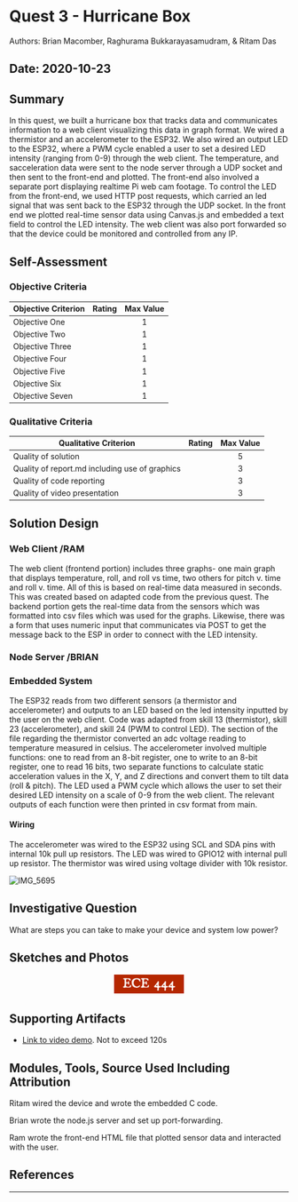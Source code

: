 # Quest 3 - Hurricane Box

Authors: Brian Macomber, Raghurama Bukkarayasamudram, & Ritam Das

## Date: 2020-10-23

## Summary

In this quest, we built a hurricane box that tracks data and communicates information to a web client visualizing this data in graph format. We wired a thermistor and an accelerometer to the ESP32. We also wired an output LED to the ESP32, where a PWM cycle enabled a user to set a desired LED intensity (ranging from 0-9) through the web client. The temperature, and sacceleration data were sent to the node server through a UDP socket and then sent to the front-end and plotted. The front-end also involved a separate port displaying realtime Pi web cam footage. To control the LED from the front-end, we used HTTP post requests, which carried an led signal that was sent back to the ESP32 through the UDP socket. In the front end we plotted real-time sensor data using Canvas.js and embedded a text field to control the LED intensity. The web client was also port forwarded so that the device could be monitored and controlled from any IP.

## Self-Assessment

### Objective Criteria

| Objective Criterion | Rating | Max Value |
| ------------------- | :----: | :-------: |
| Objective One       |        |     1     |
| Objective Two       |        |     1     |
| Objective Three     |        |     1     |
| Objective Four      |        |     1     |
| Objective Five      |        |     1     |
| Objective Six       |        |     1     |
| Objective Seven     |        |     1     |

### Qualitative Criteria

| Qualitative Criterion                          | Rating | Max Value |
| ---------------------------------------------- | :----: | :-------: |
| Quality of solution                            |        |     5     |
| Quality of report.md including use of graphics |        |     3     |
| Quality of code reporting                      |        |     3     |
| Quality of video presentation                  |        |     3     |

## Solution Design

### Web Client /RAM

The web client (frontend portion) includes three graphs- one main graph that displays temperature, roll, and roll vs time, two others for pitch v. time and roll v. time. All of this is based on real-time data measured in seconds. This was created based on adapted code from the previous quest. The backend portion gets the real-time data from the sensors which was formatted into csv files which was used for the graphs. Likewise, there was a form that uses numeric input that communicates via POST to get the message back to the ESP in order to connect with the LED intensity.

### Node Server /BRIAN

### Embedded System

The ESP32 reads from two different sensors (a thermistor and accelerometer) and outputs to an LED based on the led intensity inputted by the user on the web client. Code was adapted from skill 13 (thermistor), skill 23 (accelerometer), and skill 24 (PWM to control LED). The section of the file regarding the thermistor converted an adc voltage reading to temperature measured in celsius. The accelerometer involved multiple functions: one to read from an 8-bit register, one to write to an 8-bit register, one to read 16 bits, two separate functions to calculate static acceleration values in the X, Y, and Z directions and convert them to tilt data (roll & pitch). The LED used a PWM cycle which allows the user to set their desired LED intensity on a scale of 0-9 from the web client. The relevant outputs of each function were then printed in csv format from main.

#### Wiring

The accelerometer was wired to the ESP32 using SCL and SDA pins with internal 10k pull up resistors. The LED was wired to GPIO12 with internal pull up resistor. The thermistor was wired using voltage divider with 10k resistor.

![IMG_5695](https://user-images.githubusercontent.com/37518854/97058558-26610880-155c-11eb-9bc0-0d4d7151f3d4.jpeg)

## Investigative Question

What are steps you can take to make your device and system low power?

## Sketches and Photos

<center><img src="./images/ece444.png" width="25%" /></center>  
<center> </center>

## Supporting Artifacts

- [Link to video demo](). Not to exceed 120s

## Modules, Tools, Source Used Including Attribution

Ritam wired the device and wrote the embedded C code.

Brian wrote the node.js server and set up port-forwarding.

Ram wrote the front-end HTML file that plotted sensor data and interacted with the user.

## References

---
